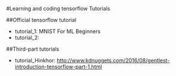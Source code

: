 #Learning and coding tensorflow Tutorials 

##Official tensorflow tutorial
- tutorial_1: MNIST For ML Beginners
- tutorial_2: 

##Third-part tutorials
- tutorial_Hinkhor:  http://www.kdnuggets.com/2016/08/gentlest-introduction-tensorflow-part-1.html
